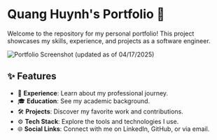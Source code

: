 # Quang Huynh's Portfolio 🚀

Welcome to the repository for my personal portfolio! This project showcases my skills, experience, and projects as a software engineer.

![Portfolio Screenshot](https://i.imgur.com/geEn0ma.png) 
(updated as of 04/17/2025)

## ✨ Features

- 💼 **Experience**: Learn about my professional journey.
- 🎓 **Education**: See my academic background.
- 🛠️ **Projects**: Discover my favorite work and contributions.
- ⚙️ **Tech Stack**: Explore the tools and technologies I use.
- 🌐 **Social Links**: Connect with me on LinkedIn, GitHub, or via email.
